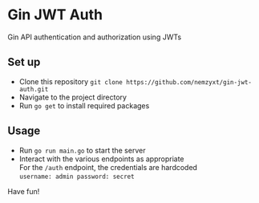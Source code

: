 # Gin JWT Auth

Gin API authentication and authorization using JWTs

## Set up

- Clone this repository
  ``` git clone https://github.com/nemzyxt/gin-jwt-auth.git ```
- Navigate to the project directory
- Run `go get` to install required packages

## Usage

- Run `go run main.go` to start the server
- Interact with the various endpoints as appropriate \
  For the `/auth` endpoint, the credentials are hardcoded \
  `username: admin password: secret`

Have fun!
